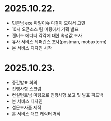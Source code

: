 # 2025.10.22.

- 민준님 exe 파일이슈 다같이 모여서 고민
- 10시 오픈소스 팀 미팅에서 기획 발표
- 캔버스 에디터 각각에 대한 속성값 조사
- 유사 서비스 레퍼런스 조사(postman, mobaxterm)
- 본 서비스 디자인 시작

# 2025.10.23.

- 중간발표 회의
- 진행사항 스크럼
- 컨설턴트님 미팅으로 진행사항 보고 및 발표 피드백
- 본 서비스 디자인
- 설문조사폼 제작
- 본 서비스 대표 캐릭터 제작